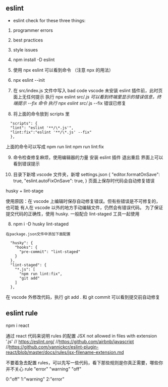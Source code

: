 ## eslint

- eslint check for these three things:

1. programmer errors
2. best practices
3. style issues

4. npm install -D eslint
5. 使用 npx eslint 可以看到命令 （注意 npx 的用法）
6. npx eslint --init
7. 在 src/index.js 文件中写入 bad code
   vscode 未安装 eslint 插件前，此时页面上无任何提示
   执行 npx eslint src/_.js 可以看到终端里显示的错误信息，终端提示 --fix 命令
   执行 npx eslint src/_.js --fix 错误已修复

8. 将上面的命令放到 scripts 里  
 ```
   "scripts": {
   "lint": "eslint '**/\*.js'",
   "lint:fix":"eslint '**/\*.js' --fix"
   },
  ```
   上面的命令可以写成
   npm run lint
   npm run lint:fix

9. 命令检查修复麻烦，使用编辑器的力量
   安装 eslint 插件 退出重启 界面上可以看到错误提示

10. 目录下新增.vscode 文件夹，新增 settings.json
    {
    "editor.formatOnSave": true,
    "eslint.autoFixOnSave": true,
    }
    页面上保存时代码会自动修复错误

husky + lint-stage

使用原因：在 vscode 上编辑时保存自动修复错误。但有些错误是不可修复的，也可能
有人在 vscode 以外的地方手动编辑文件，仍然会有错误代码。
为了保证提交代码的正确性，使用 husky. 一般配合 lint-staged 工具一起使用

8. npm i -D husky lint-staged

```
在package.json文件中添加下面配置

  "husky": {
    "hooks": {
      "pre-commit": "lint-staged"
    }
  },
  "lint-staged": {
    "*.js": [
      "npm run lint:fix",
      "git add"
    ]
  },
```

在 vscode 外修改代码，执行 git add . 和 git commit 可以看到提交前自动修复

## eslint rule

npm i react

通过 react 代码来说明 rules 的配置
JSX not allowed in files with extension '.js'
// https://eslint.org/
//https://github.com/airbnb/javascript
//https://github.com/yannickcr/eslint-plugin-react/blob/master/docs/rules/jsx-filename-extension.md

不要着急去配置 rules，可以先写一些代码，看下那些规则是你真正需要，哪些你并不关心
rule "error" "warning" "off"

0:"off" 1:"warning" 2:"error"
